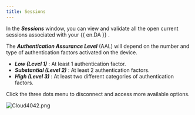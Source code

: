 ```yaml
---
title: Sessions
---
```

In the ***Sessions*** window, you can view and validate all the open current sessions associated with your {{ en.DA }} .  

The ***Authentication Assurance Level*** (AAL) will depend on the number and type of authentication factors activated on the device.  

* ***Low (Level 1)*** : At least 1 authentication factor.  
* ***Substantial (Level 2)*** : At least 2 authentication factors.  
* ***High (Level 3)*** : At least two different categories of authentication factors.  

Click the three dots menu to disconnect and access more available options.  

![Cloud4042.png](/img/en/cloud/Cloud4042.png) 

